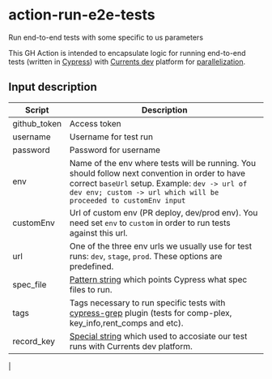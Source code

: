 # action-run-e2e-tests
Run end-to-end tests with some specific to us parameters


This GH Action is intended to encapsulate logic for running end-to-end tests (written in [Cypress](https://docs.cypress.io/)) with [Currents dev](https://currents.dev/#faq) platform for [parallelization](https://docs.cypress.io/guides/guides/parallelization).

## Input description

| Script         | Description                                                                                                                                                                       |
| -------------- | --------------------------------------------------------------------------------------------------------------------------------------------------------------------------------- |
| github_token            | Access token                                                                                                                                         |
| username      | Username for test run                                                     |
| password       | Password for username                                                        |
| env    | Name of the env where tests will be running. You should follow next convention in order to have correct `baseUrl` setup. Example: `dev -> url of dev env; custom -> url which will be proceeded to customEnv input`                                   |
| customEnv     | Url of custom env (PR deploy, dev/prod env). You need set `env` to `custom` in order to run tests against this url. |
| url          | One of the three env urls we usually use for test runs: `dev`, `stage`, `prod`. These options are predefined.                                                                                                                                                   |
| spec_file          | [Pattern string](https://docs.cypress.io/guides/guides/command-line#cypress-run-spec-lt-spec-gt) which points Cypress what spec files to run.                                                                                                                                                                   |
| tags        | Tags necessary to run specific tests with [cypress-grep](https://github.com/cypress-io/cypress-grep) plugin (tests for comp-plex, key_info,rent_comps and etc).                                                                                                                          |
| record_key    | [Special string](https://currents.dev/readme/guides/record-key) which used to accosiate our test runs with Currents dev platform.                                                                                                                     |
|
